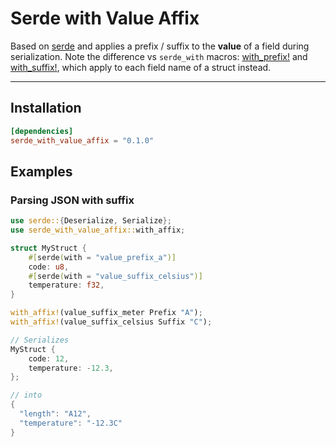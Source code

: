# Serde with Value Affix

Based on [serde](https://docs.rs/serde/latest) and applies a prefix / suffix to the **value** of a field during serialization.
Note the difference vs `serde_with` macros: [with_prefix!](https://docs.rs/serde_with/latest/serde_with/macro.with_prefix.html) and [with_suffix!](https://docs.rs/serde_with/latest/serde_with/macro.with_suffix.html),
which apply to each field name of a struct instead.   

---

## Installation   

```toml
[dependencies]
serde_with_value_affix = "0.1.0"
```

## Examples

### Parsing JSON with suffix

```rust
use serde::{Deserialize, Serialize};
use serde_with_value_affix::with_affix;

struct MyStruct {
    #[serde(with = "value_prefix_a")]
    code: u8,
    #[serde(with = "value_suffix_celsius")]
    temperature: f32,
}

with_affix!(value_suffix_meter Prefix "A");
with_affix!(value_suffix_celsius Suffix "C");

// Serializes
MyStruct {
    code: 12,
    temperature: -12.3,
};

// into
{
  "length": "A12",
  "temperature": "-12.3C"
}
```


